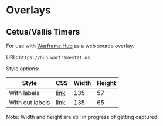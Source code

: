 # Overlays

## Cetus/Vallis Timers

For use with [Warframe Hub](https://hub.warframestat.us) as a web source overlay.

URL: `https://hub.warframestat.us`

Style options:

Style | CSS | Width | Height
--- | --- | --- | ---
With labels | [link](./css/cetus-vallis_w-label.min.css) | 135 | 57
With out labels | [link](./css/cetus-vallis_w-o-label.min.css) | 135 | 65

Note: Width and height are still in progress of getting captured
